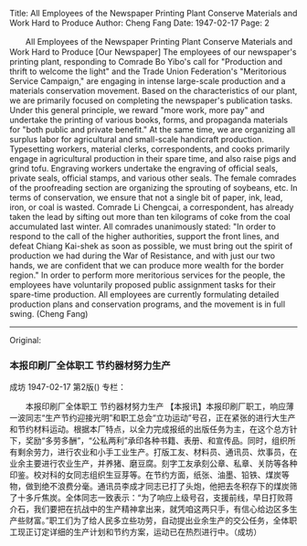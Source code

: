 Title: All Employees of the Newspaper Printing Plant Conserve Materials and Work Hard to Produce
Author: Cheng Fang
Date: 1947-02-17
Page: 2

　　All Employees of the Newspaper Printing Plant
    Conserve Materials and Work Hard to Produce
    [Our Newspaper] The employees of our newspaper's printing plant, responding to Comrade Bo Yibo's call for "Production and thrift to welcome the light" and the Trade Union Federation's "Meritorious Service Campaign," are engaging in intense large-scale production and a materials conservation movement. Based on the characteristics of our plant, we are primarily focused on completing the newspaper's publication tasks. Under this general principle, we reward "more work, more pay" and undertake the printing of various books, forms, and propaganda materials for "both public and private benefit." At the same time, we are organizing all surplus labor for agricultural and small-scale handicraft production. Typesetting workers, material clerks, correspondents, and cooks primarily engage in agricultural production in their spare time, and also raise pigs and grind tofu. Engraving workers undertake the engraving of official seals, private seals, official stamps, and various other seals. The female comrades of the proofreading section are organizing the sprouting of soybeans, etc. In terms of conservation, we ensure that not a single bit of paper, ink, lead, iron, or coal is wasted. Comrade Li Chengcai, a correspondent, has already taken the lead by sifting out more than ten kilograms of coke from the coal accumulated last winter. All comrades unanimously stated: "In order to respond to the call of the higher authorities, support the front lines, and defeat Chiang Kai-shek as soon as possible, we must bring out the spirit of production we had during the War of Resistance, and with just our two hands, we are confident that we can produce more wealth for the border region." In order to perform more meritorious services for the people, the employees have voluntarily proposed public assignment tasks for their spare-time production. All employees are currently formulating detailed production plans and conservation programs, and the movement is in full swing. (Cheng Fang)



<hr /> 

Original: 


### 本报印刷厂全体职工  节约器材努力生产
成坊
1947-02-17
第2版()
专栏：

　　本报印刷厂全体职工
    节约器材努力生产
    【本报讯】本报印刷厂职工，响应薄一波同志“生产节约迎接光明”和职工总会“立功运动”号召，正在紧张的进行大生产和节约材料运动。根据本厂特点，以全力完成报纸的出版任务为主，在这个总方针下，奖励“多劳多酬”，“公私两利”承印各种书籍、表册、和宣传品。同时，组织所有剩余劳力，进行农业和小手工业生产。打版工友、材料员、通讯员、炊事员，在业余主要进行农业生产，并养猪、磨豆腐。刻字工友承刻公章、私章、关防等各种印鉴。校对科的女同志组织生豆芽等。在节约方面，纸张、油墨、铅铁、煤炭等物，做到绝不浪费分毫。通讯员李成才同志已打了头炮，他把去冬积存下的煤炭筛了十多斤焦炭。全体同志一致表示：“为了响应上级号召，支援前线，早日打败蒋介石，我们要把在抗战中的生产精神拿出来，就凭咱这两只手，有信心给边区多生产些财富。”职工们为了给人民多立些功劳，自动提出业余生产的交公任务，全体职工现正订定详细的生产计划和节约方案，运动已在热烈进行中。（成坊）
